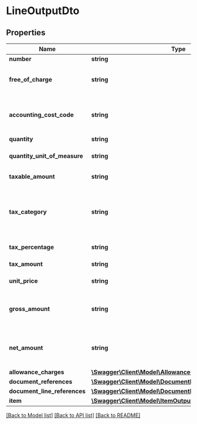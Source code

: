 # LineOutputDto

## Properties
Name | Type | Description | Notes
------------ | ------------- | ------------- | -------------
**number** | **string** | Line number | [optional] 
**free_of_charge** | **string** | True if item is free of charge. Otherwise false. | [optional] 
**accounting_cost_code** | **string** | The Buyer&#39;s accounting code applied to the Invoice Line | [optional] 
**quantity** | **string** | Item quantity | [optional] 
**quantity_unit_of_measure** | **string** | Unit of measure of the bill item | [optional] 
**taxable_amount** | **string** | Taxable amount | [optional] 
**tax_category** | **string** | Tax type or class. The value must be one of this [&#39;IVA&#39;, &#39;Consumption&#39;, &#39;ICA&#39;] | [optional] 
**tax_percentage** | **string** | Tax Percentage | [optional] 
**tax_amount** | **string** | Amount of tax withheld | [optional] 
**unit_price** | **string** | Unit price of item | [optional] 
**gross_amount** | **string** | Gross amount. Quantity x unit price. Exclude allowances and charges | [optional] 
**net_amount** | **string** | Net amount. Quantity x unit price. Include allowances and charges | [optional] 
**allowance_charges** | [**\Swagger\Client\Model\AllowanceChargeOutputDto[]**](AllowanceChargeOutputDto.md) |  | [optional] 
**document_references** | [**\Swagger\Client\Model\DocumentReferenceOutputDto[]**](DocumentReferenceOutputDto.md) |  | [optional] 
**document_line_references** | [**\Swagger\Client\Model\DocumentLineReferenceOutputDto[]**](DocumentLineReferenceOutputDto.md) |  | [optional] 
**item** | [**\Swagger\Client\Model\ItemOutputDto**](ItemOutputDto.md) |  | [optional] 

[[Back to Model list]](../README.md#documentation-for-models) [[Back to API list]](../README.md#documentation-for-api-endpoints) [[Back to README]](../README.md)


